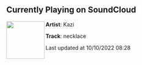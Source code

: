 ## Currently Playing on SoundCloud

[<img align="left" width="100" src="https://i1.sndcdn.com/artworks-muuK27uC3llGSDWB-p2c0IQ-t500x500.jpg">](https://soundcloud.com/airkazi/necklace)

**Artist**: Kazi 

**Track**: necklace

Last updated at 10/10/2022 08:28
